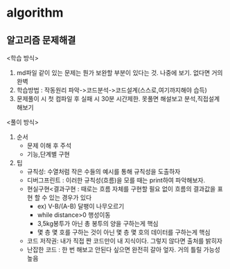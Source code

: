 # algorithm
알고리즘 문제해결
----------------------
<학습 방식>
1. md파일 같이 있는 문제는 뭔가 보완할 부분이 있다는 것. 나중에 보기. 없다면 거의 완벽
2. 학습방법 : 작동원리 파악->코드분석->코드설계(스스로,여기까지해야 습득)
3. 문제풀이 시 첫 컴파일 후 실패 시 30분 시간제한. 못풀면 해설보고 분석,직접설계해보기

<풀이 방식>
1. 순서
   - 문제 이해 후 주석
   - 기능,단계별 구현
2. 팁
   - 규칙성: 수열처럼 작은 수들의 예시를 통해 규칙성을 도출하자
   - 디버그프린트 : 이러한 규칙성(흐름)을 모를 때는 print하여 파악해보자.
   - 현실구현<결과구현 : 때로는 흐름 자체를 구현할 필요 없이 흐름의 결과값을 표현 할 수 있는 경우가 있다 
     - ex) V-B/(A-B) 달팽이 나무오르기 
     - while distance>0 행성이동
     - 3,5kg봉투가 아닌 총 봉투의 양을 구하는게 핵심
     - 몇 층 몇 호를 구하는 것이 아닌 몇 층 몇 호의 데이터를 구하는게 핵심
   - 코드 저작권: 내가 직접 짠 코드만이 내 지식이다. 그렇지 않다면 출처를 밝히자
   - 난잡한 코드 : 한 번 해보고 안된다 싶으면 완전히 갈아 엎자. 거의 틀릴 가능성 높음